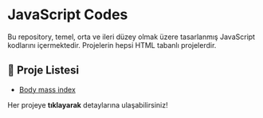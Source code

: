 # JavaScript Codes

Bu repository, temel, orta ve ileri düzey olmak üzere tasarlanmış JavaScript kodlarını içermektedir. 
Projelerin hepsi HTML tabanlı projelerdir.

## 📌 Proje Listesi
- [Body mass index](Body-mass-index/)

Her projeye **tıklayarak** detaylarına ulaşabilirsiniz!
